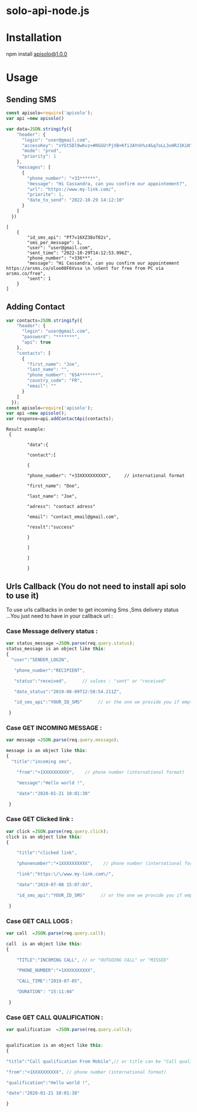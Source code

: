 # solo-api-node.js
# Installation
npm install apisolo@1.0.0
# Usage
## Sending SMS
```node.js
const apisolo=require('apisolo');
var api =new apisolo()

var data=JSON.stringify({
    "header": {
      "login": "user@gmail.com",
      "accessKey": "xYGt5Dl9wKvz+#RGGU!PjVB+KfiJAYnh%z4&q7oLL3xHRJ1KiN",
      "mode": "prod",
      "priority": 1
    },
    "messages": [
      {
        "phone_number": "+33******",
        "message": "Hi Cassandra, can you confirm our appointement?",
        "url": "https://www.my-link.com/",
        "priorite": 1,
        "date_to_send": "2022-10-29 14:12:10"
      }
    ]
  })

```
```
[
    {
        "id_sms_api": "Pf7v16XZ38oT02s",
        "sms_per_message": 1,
        "user": "user@gmail.com",
        "sent_time": "2022-10-29T14:12:53.996Z",
        "phone_number": "+336**",
        "message": "Hi Cassandra, can you confirm our appointement https://arsms.co/oloe00F6Vvsa \n \nSent for free from PC via arsms.co/free",
        "sent": 1
    }
]
```
## Adding Contact
```node.js
var contacts=JSON.stringify({
    "header": {
      "login": "user@gmail.com",
      "password": "*******",
      "api": true
    },
    "contacts": [
      {
        "first_name": "Joe",
        "last_name": "",
        "phone_number": "654*******",
        "country_code": "FR",
        "email": ""
      }
    ]
  });
const apisolo=require('apisolo');
var api =new apisolo();
var response=api.addContactApi(contacts);
```
```
Result example:
 {  

        "data":{  

        "contact":[  

        {

        "phone_number": "+33XXXXXXXXXX",     // international format

        "first_name": "Doe",

        "last_name": "Joe",

        "adress": "contact adress"

        "email": "contact_email@gmail.com",

        "result":"success"

        }

        ]

        }

        }
```        
## Urls Callback (You do not need to install api solo to use it)
To use urls callbacks in order to get incoming Sms ,Sms delivery status ...You just need to have in your callback url :
### Case Message delivery status :
```node.js
var status_message =JSON.parse(req.query.status);
status_message is an object like this:
{
  "user":"SENDER_LOGIN",

   "phone_number":"RECIPIENT",

   "status":"received",      // values : "sent" or "received"

   "date_status":"2019-08-09T12:50:54.211Z",

   "id_sms_api":"YOUR_ID_SMS"      // or the one we provide you if empty when sending

 }
```
### Case GET INCOMING MESSAGE :
```node.js
var message =JSON.parse(req.query.message);

message is an object like this:
{
  "title":"incoming sms",

    "from":"+1XXXXXXXXXX",    // phone number (international format)

    "message":"Hello world !",

    "date":"2020-01-21 10:01:38"

 }
 ```
 ### Case GET Clicked link :
```node.js
var click =JSON.parse(req.query.click);
click is an object like this:
{  

    "title":"clicked link",

    "phonenumber":"+1XXXXXXXXXX",    // phone number (international format)

    "link":"https:\/\/www.my-link.com\/",

    "date":"2019-07-08 15:07:03",

    "id_sms_api":"YOUR_ID_SMS"      // or the one we provide you if empty when sending

 }
 ```
  ### Case GET CALL LOGS :
```node.js
var call  =JSON.parse(req.query.call);

call  is an object like this:
{  

    "TITLE":"INCOMING CALL", // or "OUTGOING CALL" or "MISSED"

    "PHONE_NUMBER":"+1XXXXXXXXXX",

    "CALL_TIME":"2019-07-05",

    "DURATION": "15:11:04"

 }
 ```
   ### Case GET CALL QUALIFICATION :
```node.js
var qualification  =JSON.parse(req.query.calls);


qualification is an object like this:
{

"title":"Call qualification From Mobile",// or title can be "Call qualification From Interface"

"from":"+1XXXXXXXXXX", // phone number (international format)

"qualification":"Hello world !",

"date":"2020-01-21 10:01:38"

}
 ```

